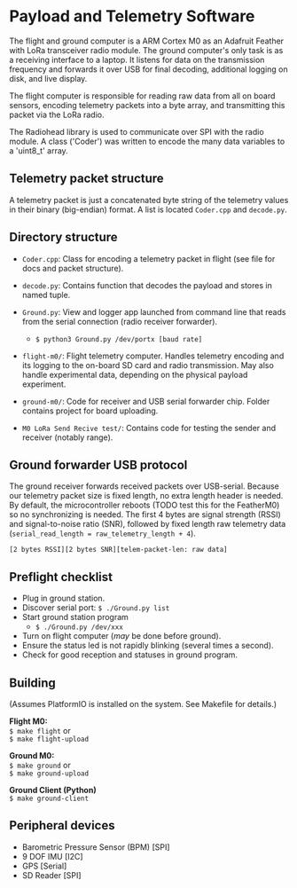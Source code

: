 
# Payload and Telemetry Software

The flight and ground computer is a ARM Cortex M0 as an Adafruit Feather with LoRa transceiver radio module. The ground computer's only task is as a receiving interface to a laptop. It listens for data on the transmission frequency and forwards it over USB for final decoding, additional logging on disk, and live display.

The flight computer is responsible for reading raw data from all on board sensors, encoding telemetry packets  into a byte array, and transmitting this packet via the LoRa radio.

The Radiohead library is used to communicate over SPI with the radio module. A class ('Coder') was written to encode the many data variables to a 'uint8_t' array.

## Telemetry packet structure
A telemetry packet is just a concatenated byte string of the telemetry values in their binary (big-endian) format.
A list is located `Coder.cpp` and `decode.py`.

## Directory structure

- `Coder.cpp`: Class for encoding a telemetry packet in flight (see file for docs and packet structure).
- `decode.py`: Contains function that decodes the payload and stores in named tuple.
- `Ground.py`: View and logger app launched from command line that reads from the serial connection (radio receiver forwarder).
	- `$ python3 Ground.py /dev/portx [baud rate]`

- `flight-m0/`: Flight telemetry computer. Handles telemetry encoding and its logging to the on-board SD card and radio transmission. May also handle experimental data, depending on the physical payload experiment.
- `ground-m0/`: Code for receiver and USB serial forwarder chip. Folder contains project for board uploading.
- `M0 LoRa Send Recive test/`: Contains code for testing the sender and receiver (notably range).

## Ground forwarder USB protocol
The ground receiver forwards received packets over USB-serial. Because our telemetry packet size is fixed length, no extra length header is needed. By default, the microcontroller reboots (TODO test this for the FeatherM0) so no synchronizing is needed. The first 4 bytes are signal strength (RSSI) and signal-to-noise ratio (SNR), followed by fixed length raw telemetry data (`serial_read_length = raw_telemetry_length + 4`).

`[2 bytes RSSI][2 bytes SNR][telem-packet-len: raw data]`

## Preflight checklist
- Plug in ground station.
- Discover serial port: `$ ./Ground.py list`
- Start ground station program
	- `$ ./Ground.py /dev/xxx`
- Turn on flight computer (_may_ be done before ground).
- Ensure the status led is not rapidly blinking (several times a second).
- Check for good reception and statuses in ground program.

## Building
(Assumes PlatformIO is installed on the system. See Makefile for details.)

**Flight M0:**  
`$ make flight` or  
`$ make flight-upload`

**Ground M0:**  
`$ make ground` or  
`$ make ground-upload`

**Ground Client (Python)**  
`$ make ground-client`

## Peripheral devices
- Barometric Pressure Sensor (BPM)  [SPI]
- 9 DOF IMU  [I2C]
- GPS  [Serial]
- SD Reader [SPI]
